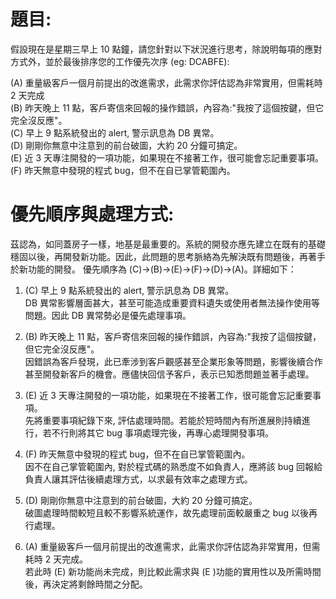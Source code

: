 # 題目:
假設現在是星期三早上 10 點鐘，請您針對以下狀況進行思考，除說明每項的應對方式外，並於最後排序您的工作優先次序 (eg: DCABFE):

 (A) 重量級客戶一個月前提出的改進需求，此需求你評估認為非常實用，但需耗時 2 天完成  
 (B) 昨天晚上 11 點，客戶寄信來回報的操作錯誤，內容為:"我按了這個按鍵，但它完全沒反應"。  
 (C) 早上 9 點系統發出的 alert, 警示訊息為 DB 異常。  
 (D) 剛剛你無意中注意到的前台破圖，大約 20 分鐘可搞定。  
 (E) 近 3 天專注開發的一項功能，如果現在不接著工作，很可能會忘記重要事項。  
 (F) 昨天無意中發現的程式 bug，但不在自已掌管範圍內。


# 優先順序與處理方式:
茲認為，如同蓋房子一樣，地基是最重要的。系統的開發亦應先建立在既有的基礎穩固以後，再開發新功能。因此，此問題的思考脈絡為先解決既有問題後，再著手於新功能的開發。
優先順序為 (C)→(B)→(E)→(F)→(D)→(A)。詳細如下：

1. (C) 早上 9 點系統發出的 alert, 警示訊息為 DB 異常。  
DB 異常影響層面甚大，甚至可能造成重要資料遺失或使用者無法操作使用等問題。因此 DB 異常勢必是優先處理事項。

2. (B) 昨天晚上 11 點，客戶寄信來回報的操作錯誤，內容為:"我按了這個按鍵，但它完全沒反應"。  
因錯誤為客戶發現，此已牽涉到客戶觀感甚至企業形象等問題，影響後續合作甚至開發新客戶的機會。應儘快回信予客戶，表示已知悉問題並著手處理。

3. (E) 近 3 天專注開發的一項功能，如果現在不接著工作，很可能會忘記重要事項。  
先將重要事項紀錄下來, 評估處理時間。若能於短時間內有所進展則持續進行，若不行則將其它 bug 事項處理完後，再專心處理開發事項。

4. (F) 昨天無意中發現的程式 bug，但不在自已掌管範圍內。  
因不在自己掌管範圍內, 對於程式碼的熟悉度不如負責人，應將該 bug 回報給負責人讓其評估後續處理方式，以求最有效率之處理方式。

5. (D) 剛剛你無意中注意到的前台破圖，大約 20 分鐘可搞定。  
破圖處理時間較短且較不影響系統運作，故先處理前面較嚴重之 bug 以後再行處理。

6. (A) 重量級客戶一個月前提出的改進需求，此需求你評估認為非常實用，但需耗時 2 天完成。  
若此時 (E) 新功能尚未完成，則比較此需求與 (E )功能的實用性以及所需時間後，再決定將剩餘時間之分配。
